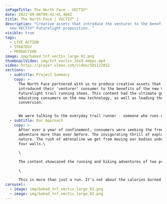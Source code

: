 ```yaml
---
inPageTitle: The North Face - VECTIV™
date: 2021-09-06T09:42:41.466Z
title: The North Face | VECTIV™ |
description: "Creative assets that introduce the venturer to the benefits of the
  new VECTIV™ Futurelight proposition. "
visible: true
tags:
  - LIVE ACTION
  - STRATEGY
  - PRODUCTION
image: img/baked_tnf_vectiv_large_01.png
thumbnailVideo: img/tnf_vectiv_16x9_4mbps.mp4
video: https://player.vimeo.com/video/581122852
sections:
  - subtitle: Project Summary
    copy: >-
      The North Face partnered with us to produce creative assets that
      introduced their 'venturer' consumer to the benefits of the new VECTIV™
      Futurelight trail running shoes. This content had the ultimate goal of
      educating consumers on the new technology, as well as leading them to
      conversion. 


      We were talking to the everyday trail runner - someone who runs often, enjoys adventure and is looking for comfort and protection over lightweight speed and performance.
  - subtitle: Our Approach
    copy: >-
      After over a year of confinement, consumers were seeking the freedom of
      adventure more than ever before. The invigorating thrill of exploring
      nature. The rush of adrenaline we get from moving our bodies unbounded by
      four walls.\

      \

      The content showcased the running and hiking adventures of two protagonists in different locations, positioning the VECTIV™ x Futurelight shoe as the common thread that ties them together - allowing them to adventure further than ever before. The two narratives highlighted the versatility of the product, enhanced with the inclusion of 3D environments, which focused on the waterproof Futurelight upper.\

      \

      This is more than just a run. It’s not about the calories burned or the PB. It’s about the adventure; the money can’t buy experience that we need to find balance in our hectic lives, to escape and feel alive. Each timeline highlights the key technology and how the VECTIV™ shoes help power you further; further along the coast, higher up the mountain, deeper into the forest.
carousel:
  - image: img/baked_tnf_vectiv_large_01.png
  - image: img/baked_tnf_vectiv_large_02.png
---
```

